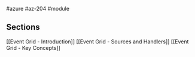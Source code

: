 #azure #az-204 #module 

## Sections
[[Event Grid  - Introduction]]
[[Event Grid - Sources and Handlers]]
[[Event Grid - Key Concepts]]